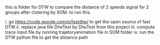 this is folder for DTW to compare the distance of 2 speeds signal for 2 groups after clutering by SOM. to run this.

i. go https://code.google.com/p/fastdtw/ to get the open source of fast DTW
ii. replace java file DtwTest by DtwTest from this project
iii. compute trace input file by running trajetoryanimation file in SOM folder 
iv. run the DTW python file to get the distance path